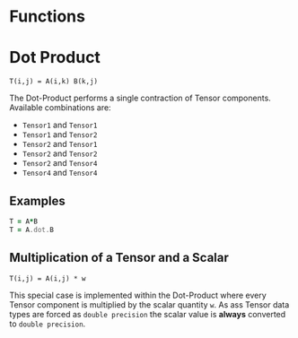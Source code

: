 Functions
===

# Dot Product
```
T(i,j) = A(i,k) B(k,j)
```
The Dot-Product performs a single contraction of Tensor components. Available combinations are:
- `Tensor1` and `Tensor1`
- `Tensor1` and `Tensor2`
- `Tensor2` and `Tensor1`
- `Tensor2` and `Tensor2`
- `Tensor2` and `Tensor4`
- `Tensor4` and `Tensor4`

## Examples
```fortran
T = A*B
T = A.dot.B
```

## Multiplication of a Tensor and a Scalar
```
T(i,j) = A(i,j) * w
```
This special case is implemented within the Dot-Product where every Tensor component is multiplied by the scalar quantity `w`.
As ass Tensor data types are forced as `double precision` the scalar value is **always** converted to `double precision`.
